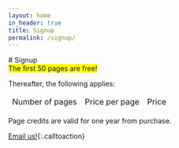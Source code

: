 ```yaml
---
layout: home
in_header: true
title: Signup
permalink: /signup/
---
```

<div class="divider">
# Signup
</div>

<div class="section">

<span style="background:yellow">
The first 50 pages are free!
</span>

Thereafter, the following applies:

<table>
    <thead>
      <tr>
        <td>Number of pages</td>
        <td>Price per page</td>
        <td>Price</td>
      </tr>
    </thead>
    <tbody id="pricinglist">
  <!--Generated list items will go here-->
    </tbody>
</table>

<script id="template-list-item" type="text/template">
<tr>
  <td>
    -nop-
  </td>
  <td>
    -ppp-p
  </td>
  <td>
   £-price-
  </td>
</tr>
</script>


Page credits are valid for one year from purchase.

[Email us!](mailto:pdfcrunch@uys.io){:.calltoaction}

</div>


<script type="text/javascript">
var pricing_data = 'https://cdn.pdfcrun.ch/pricing/v1.json';
var template = document.getElementById("template-list-item");
var templateHtml = template.innerHTML;

      
// get new XHR object
var newXHR = new XMLHttpRequest();

// bind our event listener to the "load" event.
// "load" is fired when the response to our request is completed and without error.
newXHR.addEventListener( 'load', reqListener );

newXHR.open( 'GET', pricing_data );

// send it off!
newXHR.send();

// Function to generate and returns the HTML.
// Accepts an object as a parameter
function reqListener() {
  var dataObject = JSON.parse(this.response);
  var listHtml = "";

  var thresholds = dataObject.thresholds;
  for (var i=0; i<thresholds.length; i++) {
    var line = thresholds[i];
    var nop = line['nop'];
    var ppp = line['ppp'];
    var price = nop * ppp / 100;
    listHtml += templateHtml
      .replace(/-ppp-/g, ppp)
      .replace(/-nop-/g, nop.toLocaleString())
      .replace(/-price-/g, price);
  }

  document.getElementById("pricinglist").innerHTML = listHtml; 
}
</script>
